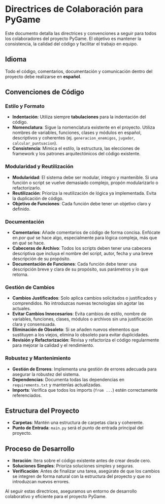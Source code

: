 # Directrices de Colaboración para PyGame

Este documento detalla las directrices y convenciones a seguir para todos los colaboradores del proyecto PyGame. El objetivo es mantener la consistencia, la calidad del código y facilitar el trabajo en equipo.

## Idioma
Todo el código, comentarios, documentación y comunicación dentro del proyecto debe realizarse en **español**.

## Convenciones de Código

### Estilo y Formato
*   **Indentación**: Utiliza siempre **tabulaciones** para la indentación del código.
*   **Nomenclatura**: Sigue la nomenclatura existente en el proyecto. Utiliza nombres de variables, funciones, clases y módulos en español, descriptivos y coherentes (ej. `generacion_enemigos`, `jugador`, `calcular_puntuacion`).
*   **Consistencia**: Mimica el estilo, la estructura, las elecciones de framework y los patrones arquitectónicos del código existente.

### Modularidad y Reutilización
*   **Modularidad**: El sistema debe ser modular, íntegro y mantenible. Si una función o script se vuelve demasiado complejo, propón modularizarlo o refactorizarlo.
*   **Reutilización**: Prioriza la reutilización de lógica ya implementada. Evita la duplicación de código.
*   **Objetivo de Funciones**: Cada función debe tener un objetivo claro y definido.

### Documentación
*   **Comentarios**: Añade comentarios de código de forma concisa. Enfócate en *por qué* se hace algo, especialmente para lógica compleja, más que en *qué* se hace.
*   **Cabeceras de Archivo**: Todos los scripts deben tener una cabecera descriptiva que incluya el nombre del script, autor, fecha y una breve descripción de su propósito.
*   **Documentación de Funciones**: Cada función debe tener una descripción breve y clara de su propósito, sus parámetros y lo que retorna.

### Gestión de Cambios
*   **Cambios Justificados**: Solo aplica cambios solicitados o justificados y comprendidos. No introduzcas nuevas tecnologías sin agotar las actuales.
*   **Evitar Cambios Innecesarios**: Evita cambios de estilo, nombre de variables, funciones, clases, módulos o archivos sin una justificación clara y consensuada.
*   **Eliminación de Obsoleto**: Si se añaden nuevos elementos que sustituyen a los viejos, elimina lo obsoleto para evitar duplicidades.
*   **Revisión y Refactorización**: Revisa y refactoriza el código regularmente para mejorar la calidad y el rendimiento.

### Robustez y Mantenimiento
*   **Gestión de Errores**: Implementa una gestión de errores adecuada para asegurar la robustez del sistema.
*   **Dependencias**: Documenta todas las dependencias en `requirements.txt` y mantenlas actualizadas.
*   **Imports**: Verifica que todos los imports (`from ...`) estén correctamente referenciados.

## Estructura del Proyecto
*   **Carpetas**: Mantén una estructura de carpetas clara y coherente.
*   **Punto de Entrada**: `main.py` será el punto de entrada principal del proyecto.

## Proceso de Desarrollo
*   **Iteración**: Itera sobre el código existente antes de crear desde cero.
*   **Soluciones Simples**: Prioriza soluciones simples y seguras.
*   **Verificación**: Antes de finalizar una tarea, asegúrate de que los cambios se integren de forma natural con la estructura del proyecto y que no introduzcan nuevos errores.

Al seguir estas directrices, aseguramos un entorno de desarrollo colaborativo y eficiente para el proyecto PyGame.